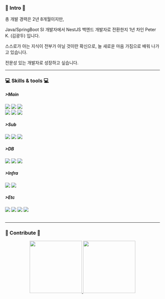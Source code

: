 ### 👋 Intro 👋
총 개발 경력은 2년 8개월이지만,

Java/SpringBoot SI 개발자에서 NestJS 백엔드 개발자로 전환한지 1년 차인 Peter K. (김광두) 입니다.

스스로가 아는 지식이 전부가 아닐 것이란 확신으로, 늘 새로운 마음 가짐으로 배워 나가고 있습니다.

전문성 있는 개발자로 성장하고 싶습니다.

---
### 💻 Skills & tools 💻
##### >Main
<div>
  <img src="https://img.shields.io/badge/Typescript-%233178C6.svg?style=flat&logo=Typescript&logoColor=white">
  <img src="https://img.shields.io/badge/Nestjs-%23E0234E.svg?style=flat&logo=Nestjs&logoColor=white">
  <img src="https://img.shields.io/badge/TypeORM-%23FE0803.svg?style=flat&logo=TypeORM&logoColor=white">
</div>
<div>
  <img src="https://img.shields.io/badge/java-%23ED8B00.svg?style=flat&logo=java&logoColor=white">
  <img src="https://img.shields.io/badge/Spring%20Boot-6DB33F?style=flat&logo=Spring%20Boot&logoColor=white">
  <img src="https://img.shields.io/badge/Mybatis-E6CBA8?style=flat">
</div>

##### >Sub
<div>
  <img src="https://img.shields.io/badge/html5-E34F26?style=flat&logo=html5&logoColor=white">
  <img src="https://img.shields.io/badge/css3-%231572B6.svg?style=flat&logo=css3&logoColor=white">
  <img src="https://img.shields.io/badge/JavaScript-F7DF1E?style=flat&logo=JavaScript&logoColor=white">
</div>

##### >DB
<div>
  <img src="https://img.shields.io/badge/MariaDB-003545?style=flat&logo=MariaDB&logoColor=white">
  <img src="https://img.shields.io/badge/MySQL-4479A1?style=flat&logo=MySQL&logoColor=white">
  <img src="https://img.shields.io/badge/PostgreSQL-%234169E1?style=flat&logo=PostgreSQL&logoColor=white">
</div>

##### >Infra
<div>
  <img src="https://img.shields.io/badge/Amazon%20EC2-FE7A16.svg?style=flat&logo=Amazon%20EC2&logoColor=white">
  <img src="https://img.shields.io/badge/Amazon%20S3-FE7A16.svg?style=flat&logo=Amazon%20S3&logoColor=white">
</div>

##### >Etc
<div>
  <img src="https://img.shields.io/badge/Git-F05032?style=flat&logo=Git&logoColor=white">
  <img src="https://img.shields.io/badge/GitHub-181717?style=flat&logo=GitHub&logoColor=white">
  <img src="https://img.shields.io/badge/IntelliJ%20IDEA-2146C7?style=flat&logo=IntelliJ%20IDEA&logoColor=white">
  <img src="https://img.shields.io/badge/DataGrip-%23000000?style=flat&logo=DataGrip&logoColor=white">
</div>
<Br>


---
### 📝 Contribute 📝
<div align="center">
  <a href="https://github.com/supra1nova/supra1nova#readme">
    <img src="https://github-readme-stats-sigma-five.vercel.app/api?username=supra1nova&show_icons=true&theme=dracula" height="170px />
  </a>
  <a href="https://github.com/supra1nova/supra1nova#readme">
    <img src="https://github-readme-stats-sigma-five.vercel.app/api/top-langs/?username=supra1nova&hide=css&exclude_repo=elice_second_project,elice-bucks&layout=compact" height="170px">
  </a>
</div>


<!--
**supra1nova/supra1nova** is a ✨ _special_ ✨ repository because its `README.md` (this file) appears on your GitHub profile.

Here are some ideas to get you started:
👋
- 🔭 I’m currently working on ...
- 🌱 I’m currently learning ...
- 👯 I’m looking to collaborate on ...
- 🤔 I’m looking for help with ...
- 💬 Ask me about ...
- 📫 How to reach me: ...
- 😄 Pronouns: ...
- ⚡ Fun fact: ...
-->
